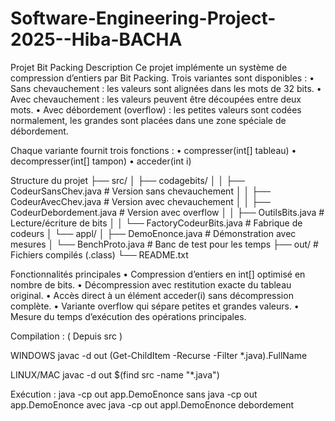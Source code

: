 # Software-Engineering-Project-2025--Hiba-BACHA
Projet Bit Packing
Description
Ce projet implémente un système de compression d’entiers par Bit Packing.
Trois variantes sont disponibles :
•	Sans chevauchement : les valeurs sont alignées dans les mots de 32 bits.
•	Avec chevauchement : les valeurs peuvent être découpées entre deux mots.
•	Avec débordement (overflow) : les petites valeurs sont codées normalement, les grandes sont placées dans une zone spéciale de débordement.

Chaque variante fournit trois fonctions :
•	compresser(int[] tableau)
•	decompresser(int[] tampon)
•	acceder(int i)


Structure du projet
├── src/
│   ├── codagebits/
│   │   ├── CodeurSansChev.java          # Version sans chevauchement
│   │   ├── CodeurAvecChev.java # Version avec chevauchement
│   │   ├── CodeurDebordement.java   # Version avec overflow
│   │   ├── OutilsBits.java              # Lecture/écriture de bits
│   │   └── FactoryCodeurBits.java       # Fabrique de codeurs
│   └── appl/
│       ├── DemoEnonce.java              # Démonstration avec mesures
│       └── BenchProto.java              # Banc de test pour les temps
├── out/                                 # Fichiers compilés (.class)
└── README.txt



Fonctionnalités principales
•	Compression d’entiers en int[] optimisé en nombre de bits.
•	Décompression avec restitution exacte du tableau original.
•	Accès direct à un élément acceder(i) sans décompression complète.
•	Variante overflow qui sépare petites et grandes valeurs.
•	Mesure du temps d’exécution des opérations principales.

Compilation : ( Depuis src ) 

WINDOWS
javac -d out (Get-ChildItem -Recurse -Filter *.java).FullName

LINUX/MAC
javac -d out $(find src -name "*.java")

Exécution : 
java -cp out app.DemoEnonce sans
java -cp out app.DemoEnonce avec
java -cp out appl.DemoEnonce debordement
